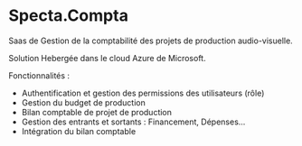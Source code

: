 # Specta.Compta
Saas de Gestion de la comptabilité des projets de production audio-visuelle.

Solution Hebergée dans le cloud Azure de Microsoft.

Fonctionnalités :

 *  Authentification et gestion des permissions des utilisateurs (rôle)
 *  Gestion du budget de production
 *  Bilan comptable de projet de production
 *  Gestion des entrants et sortants : Financement, Dépenses...
 *  Intégration du bilan comptable
